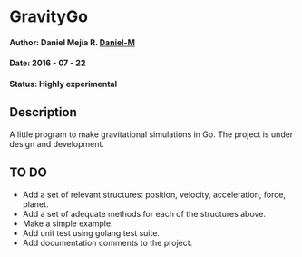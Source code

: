 # GravityGo  
#### Author: Daniel Mejía R. [Daniel-M](mailto:danielmejia55@gmail.com)  
#### Date: 2016 - 07 - 22  
#### Status: Highly experimental

## Description
A little program to make gravitational simulations in Go. The project is under
design and development.

## TO DO

 * Add a set of relevant structures: position, velocity, acceleration,
   force, planet.   
 * Add a set of adequate methods for each of the structures above.  
 * Make a simple example.  
 * Add unit test using golang test suite.  
 * Add documentation comments to the project.  


